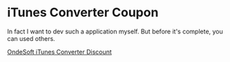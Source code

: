 # iTunes Converter Coupon
In fact I want to dev such a application myself. But before it's complete, you can used others.

[OndeSoft iTunes Converter Discount](https://drmremoval.xyz)
